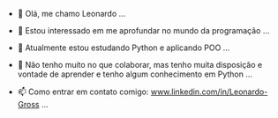 - 👋 Olá, me chamo Leonardo ...
 
- 👀 Estou interessado em me aprofundar no mundo da programação ...

- 🌱 Atualmente estou estudando Python e aplicando POO ...

- 💞️ Não tenho muito no que colaborar, mas tenho muita disposição e vontade de aprender e tenho algum conhecimento em Python ...

- 📫 Como entrar em contato comigo: www.linkedin.com/in/Leonardo-Gross ...

<!---
Akinox01/Akinox01 is a ✨ special ✨ repository because its `README.md` (this file) appears on your GitHub profile.
You can click the Preview link to take a look at your changes.
--->
